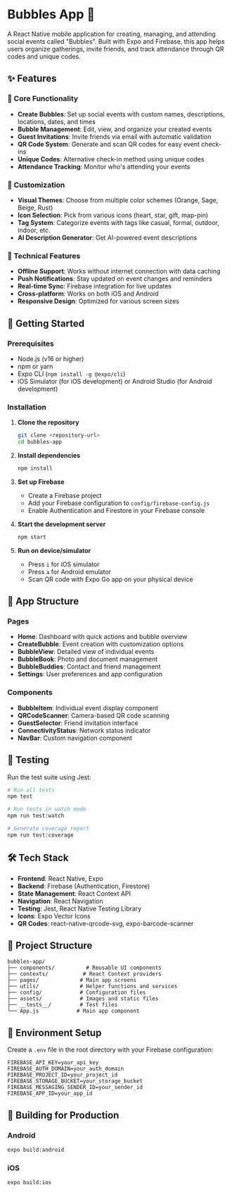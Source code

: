 # Bubbles App 🫧

A React Native mobile application for creating, managing, and attending social events called "Bubbles". Built with Expo and Firebase, this app helps users organize gatherings, invite friends, and track attendance through QR codes and unique codes.

## ✨ Features

### 🎯 Core Functionality

- **Create Bubbles**: Set up social events with custom names, descriptions, locations, dates, and times
- **Bubble Management**: Edit, view, and organize your created events
- **Guest Invitations**: Invite friends via email with automatic validation
- **QR Code System**: Generate and scan QR codes for easy event check-ins
- **Unique Codes**: Alternative check-in method using unique codes
- **Attendance Tracking**: Monitor who's attending your events

### 🎨 Customization

- **Visual Themes**: Choose from multiple color schemes (Orange, Sage, Beige, Rust)
- **Icon Selection**: Pick from various icons (heart, star, gift, map-pin)
- **Tag System**: Categorize events with tags like casual, formal, outdoor, indoor, etc.
- **AI Description Generator**: Get AI-powered event descriptions

### 🔧 Technical Features

- **Offline Support**: Works without internet connection with data caching
- **Push Notifications**: Stay updated on event changes and reminders
- **Real-time Sync**: Firebase integration for live updates
- **Cross-platform**: Works on both iOS and Android
- **Responsive Design**: Optimized for various screen sizes

## 🚀 Getting Started

### Prerequisites

- Node.js (v16 or higher)
- npm or yarn
- Expo CLI (`npm install -g @expo/cli`)
- iOS Simulator (for iOS development) or Android Studio (for Android development)

### Installation

1. **Clone the repository**

   ```bash
   git clone <repository-url>
   cd bubbles-app
   ```

2. **Install dependencies**

   ```bash
   npm install
   ```

3. **Set up Firebase**

   - Create a Firebase project
   - Add your Firebase configuration to `config/firebase-config.js`
   - Enable Authentication and Firestore in your Firebase console

4. **Start the development server**

   ```bash
   npm start
   ```

5. **Run on device/simulator**
   - Press `i` for iOS simulator
   - Press `a` for Android emulator
   - Scan QR code with Expo Go app on your physical device

## 📱 App Structure

### Pages

- **Home**: Dashboard with quick actions and bubble overview
- **CreateBubble**: Event creation with customization options
- **BubbleView**: Detailed view of individual events
- **BubbleBook**: Photo and document management
- **BubbleBuddies**: Contact and friend management
- **Settings**: User preferences and app configuration

### Components

- **BubbleItem**: Individual event display component
- **QRCodeScanner**: Camera-based QR code scanning
- **GuestSelector**: Friend invitation interface
- **ConnectivityStatus**: Network status indicator
- **NavBar**: Custom navigation component

## 🧪 Testing

Run the test suite using Jest:

```bash
# Run all tests
npm test

# Run tests in watch mode
npm run test:watch

# Generate coverage report
npm run test:coverage
```

## 🛠 Tech Stack

- **Frontend**: React Native, Expo
- **Backend**: Firebase (Authentication, Firestore)
- **State Management**: React Context API
- **Navigation**: React Navigation
- **Testing**: Jest, React Native Testing Library
- **Icons**: Expo Vector Icons
- **QR Codes**: react-native-qrcode-svg, expo-barcode-scanner

## 📁 Project Structure

```
bubbles-app/
├── components/          # Reusable UI components
├── contexts/           # React Context providers
├── pages/             # Main app screens
├── utils/             # Helper functions and services
├── config/            # Configuration files
├── assets/            # Images and static files
├── __tests__/         # Test files
└── App.js            # Main app component
```

## 🔐 Environment Setup

Create a `.env` file in the root directory with your Firebase configuration:

```env
FIREBASE_API_KEY=your_api_key
FIREBASE_AUTH_DOMAIN=your_auth_domain
FIREBASE_PROJECT_ID=your_project_id
FIREBASE_STORAGE_BUCKET=your_storage_bucket
FIREBASE_MESSAGING_SENDER_ID=your_sender_id
FIREBASE_APP_ID=your_app_id
```

## 📱 Building for Production

### Android

```bash
expo build:android
```

### iOS

```bash
expo build:ios
```
